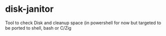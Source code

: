 # disk-janitor
Tool to check Disk and cleanup space (in powershell for now but targeted to be ported to shell, bash or C/Zig

